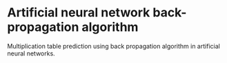 # Artificial neural network back-propagation algorithm
Multiplication table prediction using back propagation algorithm in artificial neural networks.

